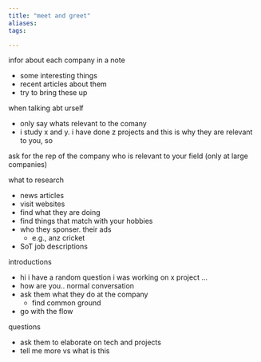 ```yaml
---
title: "meet and greet"
aliases: 
tags: 

---
```


infor about each company in a note
- some interesting things
- recent articles about them
- try to bring these up

when talking abt urself
- only say whats relevant to the comany
- i study x and y. i have done z projects and this is why they are relevant to you, so 

ask for the rep of the company who is relevant to your field (only at large companies)

what to research
- news articles
- visit websites
- find what they are doing
- find things that match with your hobbies
- who they sponser. their ads
	- e.g., anz cricket
- SoT job descriptions

introductions
- hi i have a random question i was working on x project ...
- how are you.. normal conversation
- ask them what they do at the company
	- find common ground
- go with the flow

questions
- ask them to elaborate on tech and projects
- tell me more vs what is this

